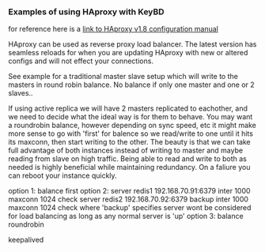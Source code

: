 ### Examples of using HAproxy with KeyBD

for reference here is a [link to HAproxy v1.8 configuration manual](https://cbonte.github.io/haproxy-dconv/1.8/configuration.html#2)

HAproxy can be used as reverse proxy load balancer. The latest version has seamless reloads for when you are updating HAproxy with new or altered configs and will not effect your connections.




See example for a traditional master slave setup which will write to the masters in round robin balance. No balance if only one master and one or 2 slaves..

If using active replica we will have 2 masters replicated to eachother, and we need to decide what the ideal way is for them to behave. You may want a roundrobin balance, however depending on sync speed, etc it might make more sense to go with 'first' for balence so we read/write to one until it hits its maxconn, then start writing to the other. The beauty is that we can take full advantage of both instances instead of writing to master and maybe reading from slave on high traffic. Being able to read and write to both as needed is highly beneficial while maintaining redundancy. On a faliure you can reboot your instance quickly. 



option 1: balance first
option 2:	server          redis1 192.168.70.91:6379        inter 1000  maxconn 1024 check
	   	server          redis2 192.168.70.92:6379 backup inter 1000  maxconn 1024 check
	where 'backup' specifies server wont be considered for load balancing as long as any normal server is 'up'
option 3: balance roundrobin


keepalived 
